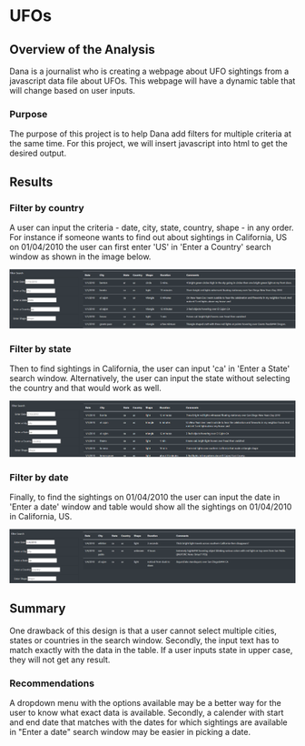 # UFOs

## Overview of the Analysis
Dana is a journalist who is creating a webpage about UFO sightings from a javascript data file about UFOs. This webpage will have a dynamic table that will change based on user inputs. 

### Purpose
The purpose of this project is to help Dana add filters for multiple criteria at the same time. For this project, we will insert javascript into html to get the desired output.

## Results

### Filter by country
A user can input the criteria - date, city, state, country, shape - in any order. For instance if someone wants to find out about sightings in California, US on 01/04/2010 the user can first enter 'US' in 'Enter a Country' search window as shown in the image below.  

![Country](https://github.com/vedikanigam/UFOs/blob/main/static/images/Country.png)

### Filter by state
Then to find sightings in California, the user can input 'ca' in 'Enter a State' search window. Alternatively, the user can input the state without selecting the country and that would work as well.   

![State](https://github.com/vedikanigam/UFOs/blob/main/static/images/state.png)

### Filter by date
Finally, to find the sightings on 01/04/2010 the user can input the date in 'Enter a date' window and table would show all the sightings on 01/04/2010 in California, US. 

![Date](https://github.com/vedikanigam/UFOs/blob/main/static/images/date.png)

## Summary 
One drawback of this design is that a user cannot select multiple cities, states or countries in the search window. Secondly, the input text has to match exactly with the data in the table. If a user inputs state in upper case, they will not get any result.
 
### Recommendations
A dropdown menu with the options available may be a better way for the user to know what exact data is available. Secondly, a calender with start and end date that matches with the dates for which sightings are available in "Enter a date" search window may be easier in picking a date. 
